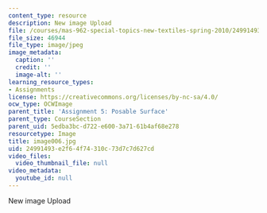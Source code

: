 ```yaml
---
content_type: resource
description: New image Upload
file: /courses/mas-962-special-topics-new-textiles-spring-2010/24991493e2f64f74310c73d7c7d627cd_image006.jpg
file_size: 46944
file_type: image/jpeg
image_metadata:
  caption: ''
  credit: ''
  image-alt: ''
learning_resource_types:
- Assignments
license: https://creativecommons.org/licenses/by-nc-sa/4.0/
ocw_type: OCWImage
parent_title: 'Assignment 5: Posable Surface'
parent_type: CourseSection
parent_uid: 5edba3bc-d722-e600-3a71-61b4af68e278
resourcetype: Image
title: image006.jpg
uid: 24991493-e2f6-4f74-310c-73d7c7d627cd
video_files:
  video_thumbnail_file: null
video_metadata:
  youtube_id: null
---
```

New image Upload